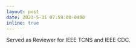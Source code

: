 ```yaml
---
layout: post
date: 2023-5-31 07:59:00-0400
inline: true
---
```


Served as Reviewer for IEEE TCNS and IEEE CDC.
